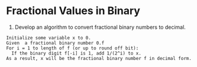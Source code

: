 # Fractional Values in Binary

1. Develop an algorithm to convert fractional binary numbers to decimal.

  ```
  Initialize some variable x to 0.
  Given  a fractional binary number 0.f
  For i = 1 to length of f (or up to round off bit):
    If the binary digit f[-i] is 1, add 1/(2^i) to x.
  As a result, x will be the fractional binary number f in decimal form.
  ```
